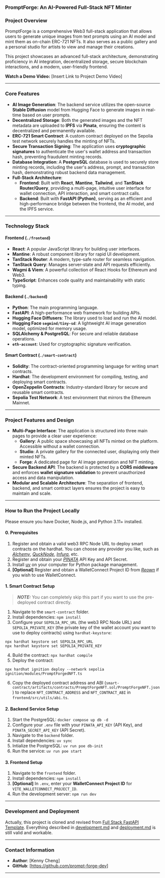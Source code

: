 ### **PromptForge: An AI-Powered Full-Stack NFT Minter**

### **Project Overview**

PromptForge is a comprehensive Web3 full-stack application that allows users to generate unique images from text prompts using an AI model and mint them as on-chain ERC-721 NFTs. It also serves as a public gallery and a personal studio for artists to view and manage their creations.

This project showcases an advanced full-stack architecture, demonstrating proficiency in AI integration, decentralized storage, secure blockchain interactions, and a modern, user-friendly frontend.

**Watch a Demo Video:** [Insert Link to Project Demo Video]

---

### **Core Features**

- **AI Image Generation**: The backend service utilizes the open-source **Stable Diffusion** model from Hugging Face to generate images in real-time based on user prompts.
- **Decentralized Storage**: Both the generated images and the NFT metadata are uploaded to **IPFS** via **Pinata**, ensuring the content is decentralized and permanently available.
- **ERC-721 Smart Contract**: A custom contract deployed on the Sepolia test network securely handles the minting of NFTs.
- **Secure Transaction Signing**: The application uses **cryptographic signatures** to authenticate the user's wallet address and transaction hash, preventing fraudulent minting records.
- **Database Integration**: A **PostgreSQL** database is used to securely store minting records, including the user's address, prompt, and transaction hash, demonstrating robust backend data management.
- **Full-Stack Architecture**:
    - **Frontend**: Built with **React**, **Mantine**, **Tailwind**, and **TanStack Router/Query**, providing a multi-page, intuitive user interface for wallet connection, API interaction, and smart contract calls.
    - **Backend**: Built with **FastAPI (Python)**, serving as an efficient and high-performance bridge between the frontend, the AI model, and the IPFS service.

---

### **Technology Stack**

#### **Frontend (`./frontend`)**
- **React**: A popular JavaScript library for building user interfaces.
- **Mantine**: A robust component library for rapid UI development.
- **TanStack Router**: A modern, type-safe router for seamless navigation.
- **TanStack Query**: Manages server-state and API requests efficiently.
- **Wagmi & Viem**: A powerful collection of React Hooks for Ethereum and Web3.
- **TypeScript**: Enhances code quality and maintainability with static typing.

#### **Backend (`./backend`)**
- **Python**: The main programming language.
- **FastAPI**: A high-performance web framework for building APIs.
- **Hugging Face Diffusers**: The library used to load and run the AI model.
- **Hugging Face `segmind/tiny-sd`**: A lightweight AI image generation model, optimized for memory usage.
- **SQLAlchemy & PostgreSQL**: For secure and reliable database operations.
- **`eth-account`**: Used for cryptographic signature verification.

#### **Smart Contract (`./smart-contract`)**
- **Solidity**: The contract-oriented programming language for writing smart contracts.
- **Hardhat**: The development environment for compiling, testing, and deploying smart contracts.
- **OpenZeppelin Contracts**: Industry-standard library for secure and reusable smart contracts.
- **Sepolia Test Network**: A test environment that mirrors the Ethereum Mainnet.

---

### **Project Features and Design**

- **Multi-Page Interface**: The application is structured into three main pages to provide a clear user experience:
    - **Gallery**: A public space showcasing all NFTs minted on the platform. Accessible without a wallet connection.
    - **Studio**: A private gallery for the connected user, displaying only their minted NFTs.
    - **Forge**: A dedicated page for AI image generation and NFT minting.
- **Secure Backend API**: The backend is protected by a **CORS middleware** and enforces **wallet signature validation** to prevent unauthorized access and data manipulation.
- **Modular and Scalable Architecture**: The separation of frontend, backend, and smart contract layers ensures the project is easy to maintain and scale.

---

### **How to Run the Project Locally**

Please ensure you have Docker, Node.js, and Python 3.11+ installed.

#### **0. Prerequisites**
1.  Register and obtain a valid web3 RPC Node URL to deploy smart contracts on the hardhat. You can choose any provider you like, such as [*Alchemy*](https://www.alchemy.com/), [*QuckNode*](https://www.quicknode.com/), [*Infura*](https://www.infura.io/), etc.
2.  Register and obtain your [*PINATA*](https://pinata.cloud/) API Key and API Secret.
3.  Install [uv](https://docs.astral.sh/uv/getting-started/installation/) on your computer for Python package management.
4.  **[Optional]** Register and obtain a WalletConnect Project ID from [*Reown*](https://cloud.reown.com/) if you wish to use WalletConnect.

#### **1. Smart Contract Setup**

> **_NOTE:_** You can completely skip this part if you want to use the pre-deployed contract directly.

1.  Navigate to the `smart-contract` folder.
2.  Install dependencies: `npm install`
3.  Configure your `SEPOLIA_RPC_URL` (the web3 RPC Node URL) and `SEPOLIA_PRIVATE_KEY` (the private key of the wallet account you want to use to deploy contracts) using `hardhat-keystore`:

```shell
npx hardhat keystore set SEPOLIA_RPC_URL
npx hardhat keystore set SEPOLIA_PRIVATE_KEY
```

4.  Build the contract: `npx hardhat compile`
5.  Deploy the contract:

```shell
npx hardhat ignition deploy --network sepolia ignition/modules/PromptForgedNFT.ts
```

6.  Copy the deployed contract address and ABI (`smart-contract/artifacts/contracts/PromptForgeNFT.sol/PromptForgeNFT.json`) to replace `NFT_CONTRACT_ADDRESS` and `NFT_CONTRACT_ABI` in `frontend/src/utils/abi.ts`.

#### **2. Backend Service Setup**
1.  Start the PostgreSQL: `docker compose up db -d`
2.  Configure your `.env` file with your `PINATA_API_KEY` (API Key), and `PINATA_SECRET_API_KEY` (API Secret).
3.  Navigate to the `backend` folder.
4.  Install dependencies: `uv sync`
5.  Intialize the PostgreSQL: `uv run poe db-init`
6.  Run the service: `uv run poe start`

#### **3. Frontend Setup**
1.  Navigate to the `frontend` folder.
2.  Install dependencies: `npm install`
3.  **[Optional]** In `.env`, enter your **WalletConnect Project ID** for `VITE_WALLETCONNECT_PROJECT_ID`.
4.  Run the development server: `npm run dev`

---

### **Development and Deployment**

Actually, this project is cloned and revised from [Full Stack FastAPI Template](https://github.com/fastapi/full-stack-fastapi-template). Everything described in [development.md](development.md) and [deployment.md](demployment.md) is still valid and workable.

---

### **Contact Information**

- **Author**: [Kenny Cheng]
- **GitHub**: [https://github.com/prompt-forge-dev]

---